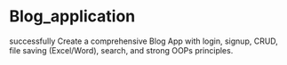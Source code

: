 # Blog_application
successfully Create a comprehensive Blog App with login, signup, CRUD, file saving (Excel/Word), search, and strong OOPs principles.
